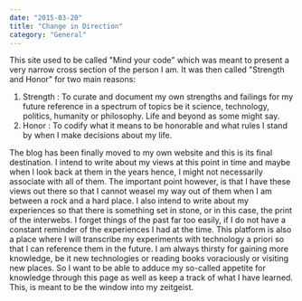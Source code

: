```yaml
---
date: "2015-03-20"
title: "Change in Direction"
category: "General"
---
```

This site used to be called "Mind your code" which was meant to present a very narrow cross section of the person I am. It was then called "Strength and Honor" for two main reasons:
1. Strength : To curate and document my own strengths and failings for my future reference in a spectrum of topics be it science, technology, politics, humanity or philosophy. Life and beyond as some might say.
2. Honor : To codify what it means to be honorable and what rules I stand by when I make decisions about my life.

The blog has been finally moved to my own website and this is its final destination.
I intend to write about my views at this point in time and maybe when I look back at them in the years hence, I might not necessarily associate with all of them. The important point however, is that I have these views out there so that I cannot weasel my way out of them when I am between a rock and a hard place.
I also intend to write about my experiences so that there is something set in stone, or in this case, the print of the interwebs. I forget things of the past far too easily, if I do not have a constant reminder of the experiences I had at the time.
This platform is also a place where I will transcribe my experiments with technology a priori so that I can reference them in the future. I am always thirsty for gaining more knowledge, be it new technologies or reading books voraciously or visiting new places. So I want to be able to adduce my so-called appetite for knowledge through this page as well as keep a track of what I have learned.
This, is meant to be the window into my zeitgeist.